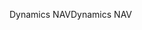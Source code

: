<span data-ttu-id="ac9eb-101">Dynamics NAV</span><span class="sxs-lookup"><span data-stu-id="ac9eb-101">Dynamics NAV</span></span>